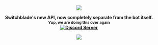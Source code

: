 <div align="center">
  <img src="https://i.imgur.com/ohWDCpg.png"<br>
  
  <b>Switchblade's new API, now completely separate from the bot itself.<br>
    <span style="font-size: 12">Yup, we are doing this over again</span>
  <br>
    <a href="https://support.switchblade.xyz/"><img src="https://img.shields.io/badge/dynamic/json.svg?style=flat-square&label=chat%20on%20Discord&colorB=7289DA&url=https%3A%2F%2Fdiscordapp.com%2Fapi%2Fservers%2F445203868624748555%2Fembed.json&query=%24.members.length&suffix=%20online" alt="Discord Server"/></a>
  </p>

<img src="https://i.imgur.com/nDR0P2H.jpg">
</div>

[//]: <> (it izz what it izz)
